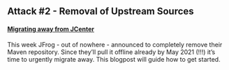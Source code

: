 ## Attack #2 - Removal of Upstream Sources

#### [Migrating away from JCenter](https://jeroenmols.com/blog/2021/02/04/migratingjcenter/)
This week JFrog - out of nowhere - announced to completely remove their Maven repository. Since they’ll pull it offline already by May 2021 (!!!) it’s time to urgently migrate away. This blogpost will guide how to get started.
